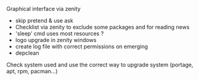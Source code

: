 Graphical interface via zenity
- skip pretend & use ask
- Checklist via zenity to exclude some packages and for reading news
- 'sleep' cmd uses most resources ?
- logo upgrade in zenity windows
- create log file with correct permissions on emerging
- depclean

Check system used and use the correct way to upgrade system (portage, apt, rpm, pacman...)
